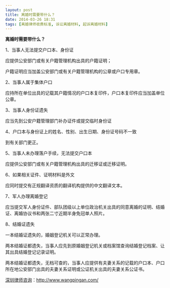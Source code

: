 ```yaml
---
layout: post
title: 离婚时需要带什么？
date: 2014-03-26 18:31
tags: [离婚律师收费标准, 诉讼离婚材料, 起诉离婚材料]
---
```

<strong>离婚时需要带什么？</strong>

1、当事人无法提交户口本、身份证

应提供公安部门或有关户籍管理机构出具的户籍证明；

户籍证明应当加盖公安部门或有关户籍管理机构的公章或户口专用章。

2、当事人属于集体户口

应持所在单位出具的记载其户籍情况的户口本复印件，户口本复印件应当加盖单位公章。

3、当事人身份证遗失

应当先到公安户籍管理部门补办证件或提交临时身份证

4、户口本与身份证上的姓名、性别、出生日期、身份证号码不一致

到有关部门更正。

5、当事人未办理落户手续，无法提交户口本

应提供公安部门或有关户籍管理机构出具的迁移证或迁移证明。

6、如果相关证件、证明材料是外文

应同时提交有正规翻译资质的翻译机构提供的中文翻译文本。

7、军人办理离婚登记

应当提交军人身份证件、部队团级以上单位政治机关出具的同意离婚的证明、结婚证、离婚协议书和两张二寸近期半身免冠单人照片。

8、结婚证遗失

一本结婚证遗失的，婚姻登记机关可以正常办理。

两本结婚证都遗失，当事人应先到原婚姻登记机关或档案馆查询结婚登记档案、让其出具结婚登记记录证明。

两本结婚证都遗失，无档可查的，当事人应提供有夫妻关系的记载的户口本、户口所在地公安部门出具的夫妻关系证明或公证机关出具的夫妻关系公证书。

<a href="http://www.wangpingan.com/">深圳律师咨询</a>：<a href="http://www.wangpingan.com/">http://www.wangpingan.com/</a>

